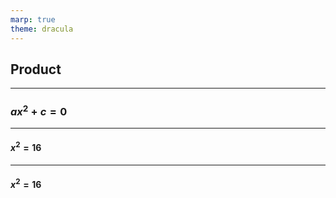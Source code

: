```yaml
---
marp: true
theme: dracula
---
```


<!-- _class: slide__chapter -->

## Product

---

<!-- _class: slide__section -->

### $ax^2 + c = 0$

---

<!-- _class: slide__example -->

#### $x^2 = 16$

---

<!-- _class: slide__algebra -->

#### $x^2 = 16$
